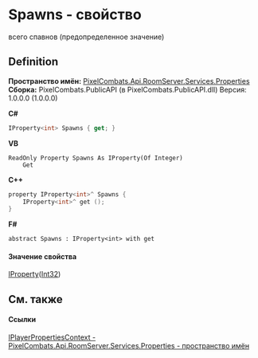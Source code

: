 # Spawns - свойство


всего спавнов (предопределенное значение)



## Definition
**Пространство имён:** <a href="7a6d0ac1-2a42-0f0a-dc90-e72ae4f99370">PixelCombats.Api.RoomServer.Services.Properties</a>  
**Сборка:** PixelCombats.PublicAPI (в PixelCombats.PublicAPI.dll) Версия: 1.0.0.0 (1.0.0.0)

**C#**
``` C#
IProperty<int> Spawns { get; }
```
**VB**
``` VB
ReadOnly Property Spawns As IProperty(Of Integer)
	Get
```
**C++**
``` C++
property IProperty<int>^ Spawns {
	IProperty<int>^ get ();
}
```
**F#**
``` F#
abstract Spawns : IProperty<int> with get
```



#### Значение свойства
<a href="6ef45c8d-2414-0f16-2d76-3b9017318e75">IProperty</a>(<a href="https://learn.microsoft.com/dotnet/api/system.int32" target="_blank" rel="noopener noreferrer">Int32</a>)

## См. также


#### Ссылки
<a href="23ba1b98-0fba-4ee4-fa1b-3d37f84b95d7">IPlayerPropertiesContext - </a>  
<a href="7a6d0ac1-2a42-0f0a-dc90-e72ae4f99370">PixelCombats.Api.RoomServer.Services.Properties - пространство имён</a>  
